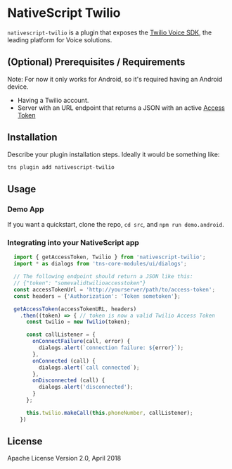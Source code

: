 # NativeScript Twilio

`nativescript-twilio` is a plugin that exposes the [Twilio Voice SDK](https://www.twilio.com/docs/libraries), the leading platform for Voice solutions.

## (Optional) Prerequisites / Requirements

Note: For now it only works for Android, so it's required having an Android device.

* Having a Twilio account.
* Server with an URL endpoint that returns a JSON with an active [Access Token](https://www.twilio.com/docs/iam/access-tokens)


## Installation

Describe your plugin installation steps. Ideally it would be something like:

```javascript
tns plugin add nativescript-twilio
```

## Usage

### Demo App

If you want a quickstart, clone the repo, `cd src`, and `npm run demo.android`.

### Integrating into your NativeScript app

```javascript
  import { getAccessToken, Twilio } from 'nativescript-twilio';
  import * as dialogs from 'tns-core-modules/ui/dialogs';

  // The following endpoint should return a JSON like this:
  // {"token": "somevalidtwilioaccesstoken"}
  const accessTokenUrl = 'http://yourserver/path/to/access-token';
  const headers = {'Authorization': 'Token sometoken'};

  getAccessToken(accessTokenURL, headers)
    .then((token) => { // token is now a valid Twilio Access Token
      const twilio = new Twilio(token);

      const callListener = {
        onConnectFailure(call, error) {
          dialogs.alert(`connection failure: ${error}`);
        },
        onConnected (call) {
          dialogs.alert(`call connected`);
        },
        onDisconnected (call) {
          dialogs.alert('disconnected');
        }
      };

      this.twilio.makeCall(this.phoneNumber, callListener);
    })
```

## License

Apache License Version 2.0, April 2018
